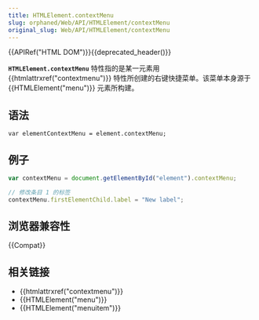 ```yaml
---
title: HTMLElement.contextMenu
slug: orphaned/Web/API/HTMLElement/contextMenu
original_slug: Web/API/HTMLElement/contextMenu
---
```


{{APIRef("HTML DOM")}}{{deprecated_header()}}

**`HTMLElement.contextMenu`** 特性指的是某一元素用{{htmlattrxref("contextmenu")}} 特性所创建的右键快捷菜单。该菜单本身源于 {{HTMLElement("menu")}} 元素所构建。

## 语法

```plain
var elementContextMenu = element.contextMenu;
```

## 例子

```js
var contextMenu = document.getElementById("element").contextMenu;

// 修改条目 1 的标签
contextMenu.firstElementChild.label = "New label";
```

## 浏览器兼容性

{{Compat}}

## 相关链接

- {{htmlattrxref("contextmenu")}}
- {{HTMLElement("menu")}}
- {{HTMLElement("menuitem")}}
